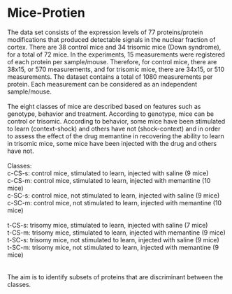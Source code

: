# Mice-Protien
The data set consists of the expression levels of 77 proteins/protein modifications that produced detectable signals in the nuclear fraction of cortex. There are 38 control mice and 34 trisomic mice (Down syndrome), for a total of 72 mice. In the experiments, 15 measurements were registered of each protein per sample/mouse. Therefore, for control mice, there are 38x15, or 570 measurements, and for trisomic mice, there are 34x15, or 510 measurements. The dataset contains a total of 1080 measurements per protein. Each measurement can be considered as an independent sample/mouse.
<br/><br/>
The eight classes of mice are described based on features such as genotype, behavior and treatment. According to genotype, mice can be control or trisomic. According to behavior, some mice have been stimulated to learn (context-shock) and others have not (shock-context) and in order to assess the effect of the drug memantine in recovering the ability to learn in trisomic mice, some mice have been injected with the drug and others have not.
<br/><br/>
Classes:<br/>
c-CS-s: control mice, stimulated to learn, injected with saline (9 mice)<br/>
c-CS-m: control mice, stimulated to learn, injected with memantine (10 mice)<br/>
c-SC-s: control mice, not stimulated to learn, injected with saline (9 mice)<br/>
c-SC-m: control mice, not stimulated to learn, injected with memantine (10 mice)<br/>
<br/>
t-CS-s: trisomy mice, stimulated to learn, injected with saline (7 mice)<br/>
t-CS-m: trisomy mice, stimulated to learn, injected with memantine (9 mice)<br/>
t-SC-s: trisomy mice, not stimulated to learn, injected with saline (9 mice)<br/>
t-SC-m: trisomy mice, not stimulated to learn, injected with memantine (9 mice)<br/>
<br/><br/>
The aim is to identify subsets of proteins that are discriminant between the classes.
